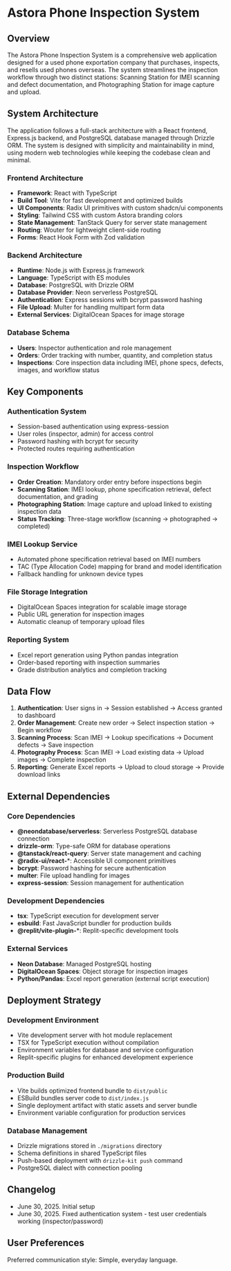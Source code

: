 # Astora Phone Inspection System

## Overview

The Astora Phone Inspection System is a comprehensive web application designed for a used phone exportation company that purchases, inspects, and resells used phones overseas. The system streamlines the inspection workflow through two distinct stations: Scanning Station for IMEI scanning and defect documentation, and Photographing Station for image capture and upload.

## System Architecture

The application follows a full-stack architecture with a React frontend, Express.js backend, and PostgreSQL database managed through Drizzle ORM. The system is designed with simplicity and maintainability in mind, using modern web technologies while keeping the codebase clean and minimal.

### Frontend Architecture
- **Framework**: React with TypeScript
- **Build Tool**: Vite for fast development and optimized builds
- **UI Components**: Radix UI primitives with custom shadcn/ui components
- **Styling**: Tailwind CSS with custom Astora branding colors
- **State Management**: TanStack Query for server state management
- **Routing**: Wouter for lightweight client-side routing
- **Forms**: React Hook Form with Zod validation

### Backend Architecture
- **Runtime**: Node.js with Express.js framework
- **Language**: TypeScript with ES modules
- **Database**: PostgreSQL with Drizzle ORM
- **Database Provider**: Neon serverless PostgreSQL
- **Authentication**: Express sessions with bcrypt password hashing
- **File Upload**: Multer for handling multipart form data
- **External Services**: DigitalOcean Spaces for image storage

### Database Schema
- **Users**: Inspector authentication and role management
- **Orders**: Order tracking with number, quantity, and completion status
- **Inspections**: Core inspection data including IMEI, phone specs, defects, images, and workflow status

## Key Components

### Authentication System
- Session-based authentication using express-session
- User roles (inspector, admin) for access control
- Password hashing with bcrypt for security
- Protected routes requiring authentication

### Inspection Workflow
- **Order Creation**: Mandatory order entry before inspections begin
- **Scanning Station**: IMEI lookup, phone specification retrieval, defect documentation, and grading
- **Photographing Station**: Image capture and upload linked to existing inspection data
- **Status Tracking**: Three-stage workflow (scanning → photographed → completed)

### IMEI Lookup Service
- Automated phone specification retrieval based on IMEI numbers
- TAC (Type Allocation Code) mapping for brand and model identification
- Fallback handling for unknown device types

### File Storage Integration
- DigitalOcean Spaces integration for scalable image storage
- Public URL generation for inspection images
- Automatic cleanup of temporary upload files

### Reporting System
- Excel report generation using Python pandas integration
- Order-based reporting with inspection summaries
- Grade distribution analytics and completion tracking

## Data Flow

1. **Authentication**: User signs in → Session established → Access granted to dashboard
2. **Order Management**: Create new order → Select inspection station → Begin workflow
3. **Scanning Process**: Scan IMEI → Lookup specifications → Document defects → Save inspection
4. **Photography Process**: Scan IMEI → Load existing data → Upload images → Complete inspection
5. **Reporting**: Generate Excel reports → Upload to cloud storage → Provide download links

## External Dependencies

### Core Dependencies
- **@neondatabase/serverless**: Serverless PostgreSQL database connection
- **drizzle-orm**: Type-safe ORM for database operations
- **@tanstack/react-query**: Server state management and caching
- **@radix-ui/react-***: Accessible UI component primitives
- **bcrypt**: Password hashing for secure authentication
- **multer**: File upload handling for images
- **express-session**: Session management for authentication

### Development Dependencies
- **tsx**: TypeScript execution for development server
- **esbuild**: Fast JavaScript bundler for production builds
- **@replit/vite-plugin-***: Replit-specific development tools

### External Services
- **Neon Database**: Managed PostgreSQL hosting
- **DigitalOcean Spaces**: Object storage for inspection images
- **Python/Pandas**: Excel report generation (external script execution)

## Deployment Strategy

### Development Environment
- Vite development server with hot module replacement
- TSX for TypeScript execution without compilation
- Environment variables for database and service configuration
- Replit-specific plugins for enhanced development experience

### Production Build
- Vite builds optimized frontend bundle to `dist/public`
- ESBuild bundles server code to `dist/index.js`
- Single deployment artifact with static assets and server bundle
- Environment variable configuration for production services

### Database Management
- Drizzle migrations stored in `./migrations` directory
- Schema definitions in shared TypeScript files
- Push-based deployment with `drizzle-kit push` command
- PostgreSQL dialect with connection pooling

## Changelog
- June 30, 2025. Initial setup
- June 30, 2025. Fixed authentication system - test user credentials working (inspector/password)

## User Preferences

Preferred communication style: Simple, everyday language.